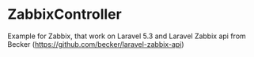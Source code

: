 # ZabbixController
Example for Zabbix, that work on Laravel 5.3 and Laravel Zabbix api from Becker (https://github.com/becker/laravel-zabbix-api)
